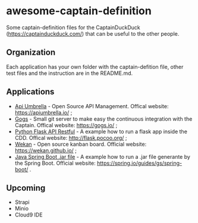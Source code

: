 # awesome-captain-definition
Some captain-definition files for the CaptainDuckDuck (https://captainduckduck.com/) that can be useful to the other people.

## Organization
Each application has your own folder with the captain-defition file, other test files and the instruction are in the README.md.

## Applications
* [Api Umbrella](api-umbrella/README.md)  - Open Source API Management. Offical website: https://apiumbrella.io/ ;
* [Gogs](gogs/README.md) - Small git server to make easy the continuous integration with the Captain. Offical website: https://gogs.io/ ;
* [Python Flask API Restful](python/README.md) - A example how to run a flask app inside the CDD. Offical website: http://flask.pocoo.org/ ;
* [Wekan](wekan/README.md) - Open source kanban board. Official website: https://wekan.github.io/ ;
* [Java Spring Boot .jar file](java/README.md) - A example how to run a .jar file generante by the Spring Boot. Official website: https://spring.io/guides/gs/spring-boot/ .

## Upcoming
* Strapi
* Minio
* Cloud9 IDE